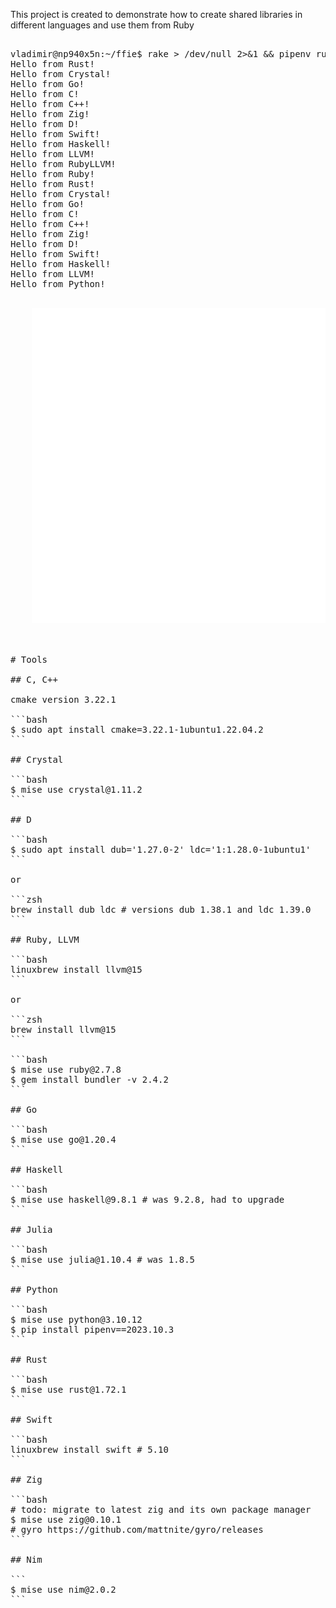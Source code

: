 This project is created to demonstrate how to create shared libraries in different languages and use them from Ruby

<pre><samp>
vladimir@np940x5n:~/ffie$ rake > /dev/null 2>&1 && pipenv run bundle exec ./rubie.rb && pipenv run ./pythonie.py
Hello from Rust!
Hello from Crystal!
Hello from Go!
Hello from C!
Hello from C++!
Hello from Zig!
Hello from D!
Hello from Swift!
Hello from Haskell!
Hello from LLVM!
Hello from RubyLLVM!
Hello from Ruby!
Hello from Rust!
Hello from Crystal!
Hello from Go!
Hello from C!
Hello from C++!
Hello from Zig!
Hello from D!
Hello from Swift!
Hello from Haskell!
Hello from LLVM!
Hello from Python!
</samp><pre>
<div align="center">
    <img src="Readme.svg" alt="teminal output">
</div>


# Tools

## C, C++

cmake version 3.22.1

```bash
$ sudo apt install cmake=3.22.1-1ubuntu1.22.04.2
```

## Crystal

```bash
$ mise use crystal@1.11.2
```

## D

```bash
$ sudo apt install dub='1.27.0-2' ldc='1:1.28.0-1ubuntu1'
```

or

```zsh
brew install dub ldc # versions dub 1.38.1 and ldc 1.39.0
```

## Ruby, LLVM

```bash
linuxbrew install llvm@15
```

or

```zsh
brew install llvm@15
```

```bash
$ mise use ruby@2.7.8
$ gem install bundler -v 2.4.2
```

## Go

```bash
$ mise use go@1.20.4
```

## Haskell

```bash
$ mise use haskell@9.8.1 # was 9.2.8, had to upgrade
```

## Julia

```bash
$ mise use julia@1.10.4 # was 1.8.5
```

## Python

```bash
$ mise use python@3.10.12
$ pip install pipenv==2023.10.3
```

## Rust

```bash
$ mise use rust@1.72.1
```

## Swift

```bash
linuxbrew install swift # 5.10
```

## Zig

```bash
# todo: migrate to latest zig and its own package manager
$ mise use zig@0.10.1
# gyro https://github.com/mattnite/gyro/releases
```

## Nim

```
$ mise use nim@2.0.2
```
